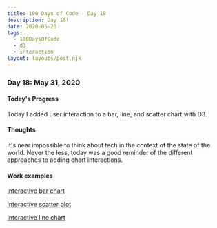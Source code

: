 ```yaml
---
title: 100 Days of Code - Day 18
description: Day 18!
date: 2020-05-20
tags: 
  - 100DaysOfCode
  - d3
  - interaction
layout: layouts/post.njk
---
```


### Day 18: May 31, 2020

#### Today's Progress

Today I added user interaction to a bar, line, and scatter chart with D3.

#### Thoughts

It's near impossible to think about tech in the context of the state of the world. Never the less, today was a good reminder of the different approaches to adding chart interactions.

#### Work examples

[Interactive bar chart](https://chrisvaillancourt.github.io/d3-examples/histogram/)

[Interactive scatter plot](https://chrisvaillancourt.github.io/d3-examples/interactive-scatter/)

[Interactive line chart](https://chrisvaillancourt.github.io/d3-examples/line/)